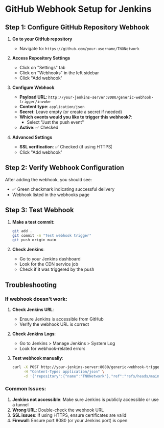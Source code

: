 # GitHub Webhook Setup for Jenkins

## Step 1: Configure GitHub Repository Webhook

1. **Go to your GitHub repository**
   - Navigate to: `https://github.com/your-username/TNONetwork`

2. **Access Repository Settings**
   - Click on "Settings" tab
   - Click on "Webhooks" in the left sidebar
   - Click "Add webhook"

3. **Configure Webhook**
   - **Payload URL**: `http://your-jenkins-server:8080/generic-webhook-trigger/invoke`
   - **Content type**: `application/json`
   - **Secret**: Leave empty (or create a secret if needed)
   - **Which events would you like to trigger this webhook?**: 
     - Select "Just the push event"
   - **Active**: ✅ Checked

4. **Advanced Settings**
   - **SSL verification**: ✅ Checked (if using HTTPS)
   - Click "Add webhook"

## Step 2: Verify Webhook Configuration

After adding the webhook, you should see:
- ✅ Green checkmark indicating successful delivery
- Webhook listed in the webhooks page

## Step 3: Test Webhook

1. **Make a test commit**:
   ```bash
   git add .
   git commit -m "Test webhook trigger"
   git push origin main
   ```

2. **Check Jenkins**:
   - Go to your Jenkins dashboard
   - Look for the CDN service job
   - Check if it was triggered by the push

## Troubleshooting

### If webhook doesn't work:

1. **Check Jenkins URL**:
   - Ensure Jenkins is accessible from GitHub
   - Verify the webhook URL is correct

2. **Check Jenkins Logs**:
   - Go to Jenkins > Manage Jenkins > System Log
   - Look for webhook-related errors

3. **Test webhook manually**:
   ```bash
   curl -X POST http://your-jenkins-server:8080/generic-webhook-trigger/invoke \
        -H "Content-Type: application/json" \
        -d '{"repository":{"name":"TNONetwork"},"ref":"refs/heads/main"}'
   ```

### Common Issues:

1. **Jenkins not accessible**: Make sure Jenkins is publicly accessible or use a tunnel
2. **Wrong URL**: Double-check the webhook URL
3. **SSL issues**: If using HTTPS, ensure certificates are valid
4. **Firewall**: Ensure port 8080 (or your Jenkins port) is open 